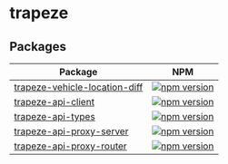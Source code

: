 # trapeze


## Packages
| Package | NPM |
| --- | --- |
| [trapeze-vehicle-location-diff](https://github.com/manniwatch/trapeze/tree/master/packages/trapeze-vehicle-location-diff) | [![npm version](https://badge.fury.io/js/%40manniwatch%2Ftrapeze-vehicle-location-diff.svg)](https://badge.fury.io/js/%40manniwatch%2Ftrapeze-vehicle-location-diff) |
| [trapeze-api-client](https://github.com/manniwatch/trapeze/tree/master/packages/trapeze-api-client) | [![npm version](https://badge.fury.io/js/%40manniwatch%2Ftrapeze-api-client.svg)](https://badge.fury.io/js/%40manniwatch%2Ftrapeze-api-client) |
| [trapeze-api-types](https://github.com/manniwatch/trapeze/tree/master/packages/trapeze-api-types) | [![npm version](https://badge.fury.io/js/%40manniwatch%2Ftrapeze-api-types.svg)](https://badge.fury.io/js/%40manniwatch%2Ftrapeze-api-types) |
| [trapeze-api-proxy-server](https://github.com/manniwatch/trapeze/tree/master/packages/trapeze-api-proxy-server) | [![npm version](https://badge.fury.io/js/%40manniwatch%2Ftrapeze-api-proxy-server.svg)](https://badge.fury.io/js/%40manniwatch%2Ftrapeze-api-proxy-server) |
| [trapeze-api-proxy-router](https://github.com/manniwatch/trapeze/tree/master/packages/trapeze-api-proxy-router) | [![npm version](https://badge.fury.io/js/%40manniwatch%2Ftrapeze-api-proxy-router.svg)](https://badge.fury.io/js/%40manniwatch%2Ftrapeze-api-proxy-router) |